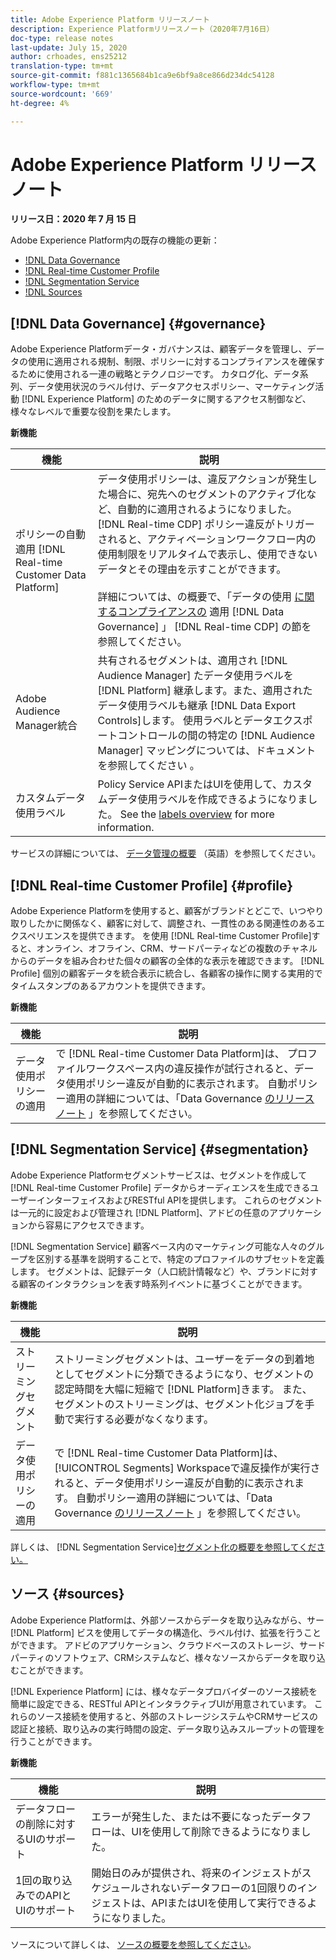 ```yaml
---
title: Adobe Experience Platform リリースノート
description: Experience Platformリリースノート（2020年7月16日）
doc-type: release notes
last-update: July 15, 2020
author: crhoades, ens25212
translation-type: tm+mt
source-git-commit: f881c1365684b1ca9e6bf9a8ce866d234dc54128
workflow-type: tm+mt
source-wordcount: '669'
ht-degree: 4%

---
```



# Adobe Experience Platform リリースノート

**リリース日：2020 年 7 月 15 日**

Adobe Experience Platform内の既存の機能の更新：

- [!DNL Data Governance](#governance)
- [!DNL Real-time Customer Profile](#profile)
- [!DNL Segmentation Service](#segmentation)
- [!DNL Sources](#sources)

## [!DNL Data Governance] {#governance}

Adobe Experience Platformデータ・ガバナンスは、顧客データを管理し、データの使用に適用される規制、制限、ポリシーに対するコンプライアンスを確保するために使用される一連の戦略とテクノロジーです。 カタログ化、データ系列、データ使用状況のラベル付け、データアクセスポリシー、マーケティング活動 [!DNL Experience Platform] のためのデータに関するアクセス制御など、様々なレベルで重要な役割を果たします。

**新機能**

| 機能 | 説明 |
| -----------| ---------- |
| ポリシーの自動適用 [!DNL Real-time Customer Data Platform] | データ使用ポリシーは、違反アクションが発生した場合に、宛先へのセグメントのアクティブ化など、自動的に適用されるようになりました。 [!DNL Real-time CDP] ポリシー違反がトリガーされると、アクティベーションワークフロー内の使用制限をリアルタイムで表示し、使用できないデータとその理由を示すことができます。<br><br>詳細については、の概要で、「データの使用 [に関するコンプライアンスの](../../rtcdp/privacy/data-governance-overview.md#enforce-data-usage-compliance) 適用 [!DNL Data Governance] 」 [!DNL Real-time CDP] の節を参照してください。 |
| Adobe Audience Manager統合 | 共有されるセグメントは、適用され [!DNL Audience Manager] たデータ使用ラベルを [!DNL Platform] 継承します。また、適用されたデータ使用ラベルも継承 [!DNL Data Export Controls]します。 使用ラベルとデータエクスポートコントロールの間の特定の [!DNL Audience Manager] マッピングについては、ドキュメントを参照してください [](https://docs.adobe.com/content/help/en/audience-manager/user-guide/implementation-integration-guides/integration-experience-platform/aam-aep-audience-sharing.html#aam-data-export-control-in-aep)。 |
| カスタムデータ使用ラベル | Policy Service APIまたはUIを使用して、カスタムデータ使用ラベルを作成できるようになりました。 See the [labels overview](../../data-governance/labels/overview.md) for more information. |

サービスの詳細については、 [データ管理の概要](../../data-governance/home.md) （英語）を参照してください。

## [!DNL Real-time Customer Profile] {#profile}

Adobe Experience Platformを使用すると、顧客がブランドとどこで、いつやり取りしたかに関係なく、顧客に対して、調整され、一貫性のある関連性のあるエクスペリエンスを提供できます。 を使用 [!DNL Real-time Customer Profile]すると、オンライン、オフライン、CRM、サードパーティなどの複数のチャネルからのデータを組み合わせた個々の顧客の全体的な表示を確認できます。 [!DNL Profile] 個別の顧客データを統合表示に統合し、各顧客の操作に関する実用的でタイムスタンプのあるアカウントを提供できます。

**新機能**

| 機能 | 説明 |
| ------- | ----------- |
| データ使用ポリシーの適用 | で [!DNL Real-time Customer Data Platform]は、  プロファイルワークスペース内の違反操作が試行されると、データ使用ポリシー違反が自動的に表示されます。 自動ポリシー適用の詳細については、「Data Governance [のリリースノート](#governance) 」を参照してください。 |

## [!DNL Segmentation Service] {#segmentation}

Adobe Experience Platformセグメントサービスは、セグメントを作成して [!DNL Real-time Customer Profile] データからオーディエンスを生成できるユーザーインターフェイスおよびRESTful APIを提供します。 これらのセグメントは一元的に設定および管理され [!DNL Platform]、アドビの任意のアプリケーションから容易にアクセスできます。

[!DNL Segmentation Service] 顧客ベース内のマーケティング可能な人々のグループを区別する基準を説明することで、特定のプロファイルのサブセットを定義します。 セグメントは、記録データ（人口統計情報など）や、ブランドに対する顧客のインタラクションを表す時系列イベントに基づくことができます。

**新機能**

| 機能 | 説明 |
| ------- | ----------- |
| ストリーミングセグメント | ストリーミングセグメントは、ユーザーをデータの到着地としてセグメントに分類できるようになり、セグメントの認定時間を大幅に短縮で [!DNL Platform]きます。 また、セグメントのストリーミングは、セグメント化ジョブを手動で実行する必要がなくなります。 |
| データ使用ポリシーの適用 | で [!DNL Real-time Customer Data Platform]は、 [!UICONTROL Segments] Workspaceで違反操作が実行されると、データ使用ポリシー違反が自動的に表示されます。 自動ポリシー適用の詳細については、「Data Governance [のリリースノート](#governance) 」を参照してください。 |

詳しくは、 [!DNL Segmentation Service][セグメント化の概要を参照してください。](../../segmentation/home.md)

## ソース {#sources}

Adobe Experience Platformは、外部ソースからデータを取り込みながら、サー [!DNL Platform] ビスを使用してデータの構造化、ラベル付け、拡張を行うことができます。 アドビのアプリケーション、クラウドベースのストレージ、サードパーティのソフトウェア、CRMシステムなど、様々なソースからデータを取り込むことができます。

[!DNL Experience Platform] には、様々なデータプロバイダーのソース接続を簡単に設定できる、RESTful APIとインタラクティブUIが用意されています。 これらのソース接続を使用すると、外部のストレージシステムやCRMサービスの認証と接続、取り込みの実行時間の設定、データ取り込みスループットの管理を行うことができます。

**新機能**

| 機能 | 説明 |
| ------- | ----------- |
| データフローの削除に対するUIのサポート | エラーが発生した、または不要になったデータフローは、UIを使用して削除できるようになりました。 |
| 1回の取り込みでのAPIとUIのサポート | 開始日のみが提供され、将来のインジェストがスケジュールされないデータフローの1回限りのインジェストは、APIまたはUIを使用して実行できるようになりました。 |

ソースについて詳しくは、 [ソースの概要を参照してください](../../sources/home.md)。
